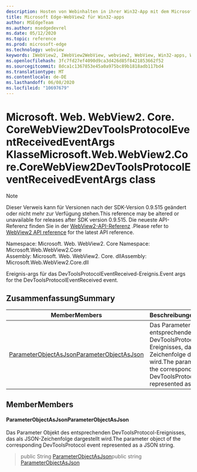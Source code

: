 ```yaml
---
description: Hosten von Webinhalten in ihrer Win32-App mit dem Microsoft Edge WebView2-Steuerelement
title: Microsoft Edge-WebView2 für Win32-apps
author: MSEdgeTeam
ms.author: msedgedevrel
ms.date: 05/12/2020
ms.topic: reference
ms.prod: microsoft-edge
ms.technology: webview
keywords: IWebView2, IWebView2WebView, webview2, WebView, Win32-apps, Win32, Edge, ICoreWebView2, ICoreWebView2Controller, Browser-Steuerelement, Edge-HTML
ms.openlocfilehash: 3fc7fd27ef4090d9ca3d426d85f8421853662f52
ms.sourcegitcommit: 8dca1c1367853e45a0a975bc89b1818adb117bd4
ms.translationtype: MT
ms.contentlocale: de-DE
ms.lasthandoff: 06/08/2020
ms.locfileid: "10697679"
---
```

# <span data-ttu-id="94e41-104">Microsoft. Web. WebView2. Core. CoreWebView2DevToolsProtocolEventReceivedEventArgs Klasse</span><span class="sxs-lookup"><span data-stu-id="94e41-104">Microsoft.Web.WebView2.Core.CoreWebView2DevToolsProtocolEventReceivedEventArgs class</span></span> 

> [!NOTE]
> <span data-ttu-id="94e41-105">Dieser Verweis kann für Versionen nach der SDK-Version 0.9.515 geändert oder nicht mehr zur Verfügung stehen.</span><span class="sxs-lookup"><span data-stu-id="94e41-105">This reference may be altered or unavailable for releases after SDK version 0.9.515.</span></span> <span data-ttu-id="94e41-106">Die neueste API-Referenz finden Sie in der [WebView2-API-Referenz](../../../webview2-api-reference.md) .</span><span class="sxs-lookup"><span data-stu-id="94e41-106">Please refer to [WebView2 API reference](../../../webview2-api-reference.md) for the latest API reference.</span></span>

<span data-ttu-id="94e41-107">Namespace: Microsoft. Web. WebView2. Core </span><span class="sxs-lookup"><span data-stu-id="94e41-107">Namespace: Microsoft.Web.WebView2.Core</span></span>\
<span data-ttu-id="94e41-108">Assembly: Microsoft. Web. WebView2. Core. dll</span><span class="sxs-lookup"><span data-stu-id="94e41-108">Assembly: Microsoft.Web.WebView2.Core.dll</span></span>

<span data-ttu-id="94e41-109">Ereignis-args für das DevToolsProtocolEventReceived-Ereignis.</span><span class="sxs-lookup"><span data-stu-id="94e41-109">Event args for the DevToolsProtocolEventReceived event.</span></span>

## <span data-ttu-id="94e41-110">Zusammenfassung</span><span class="sxs-lookup"><span data-stu-id="94e41-110">Summary</span></span>

 <span data-ttu-id="94e41-111">Member</span><span class="sxs-lookup"><span data-stu-id="94e41-111">Members</span></span>                        | <span data-ttu-id="94e41-112">Beschreibungen</span><span class="sxs-lookup"><span data-stu-id="94e41-112">Descriptions</span></span>
--------------------------------|---------------------------------------------
[<span data-ttu-id="94e41-113">ParameterObjectAsJson</span><span class="sxs-lookup"><span data-stu-id="94e41-113">ParameterObjectAsJson</span></span>](#parameterobjectasjson) | <span data-ttu-id="94e41-114">Das Parameter Objekt des entsprechenden DevToolsProtocol-Ereignisses, das als JSON-Zeichenfolge dargestellt wird.</span><span class="sxs-lookup"><span data-stu-id="94e41-114">The parameter object of the corresponding DevToolsProtocol event represented as a JSON string.</span></span>

## <span data-ttu-id="94e41-115">Member</span><span class="sxs-lookup"><span data-stu-id="94e41-115">Members</span></span>

#### <span data-ttu-id="94e41-116">ParameterObjectAsJson</span><span class="sxs-lookup"><span data-stu-id="94e41-116">ParameterObjectAsJson</span></span> 

<span data-ttu-id="94e41-117">Das Parameter Objekt des entsprechenden DevToolsProtocol-Ereignisses, das als JSON-Zeichenfolge dargestellt wird.</span><span class="sxs-lookup"><span data-stu-id="94e41-117">The parameter object of the corresponding DevToolsProtocol event represented as a JSON string.</span></span>

> <span data-ttu-id="94e41-118">public String [ParameterObjectAsJson](#parameterobjectasjson)</span><span class="sxs-lookup"><span data-stu-id="94e41-118">public string [ParameterObjectAsJson](#parameterobjectasjson)</span></span>

